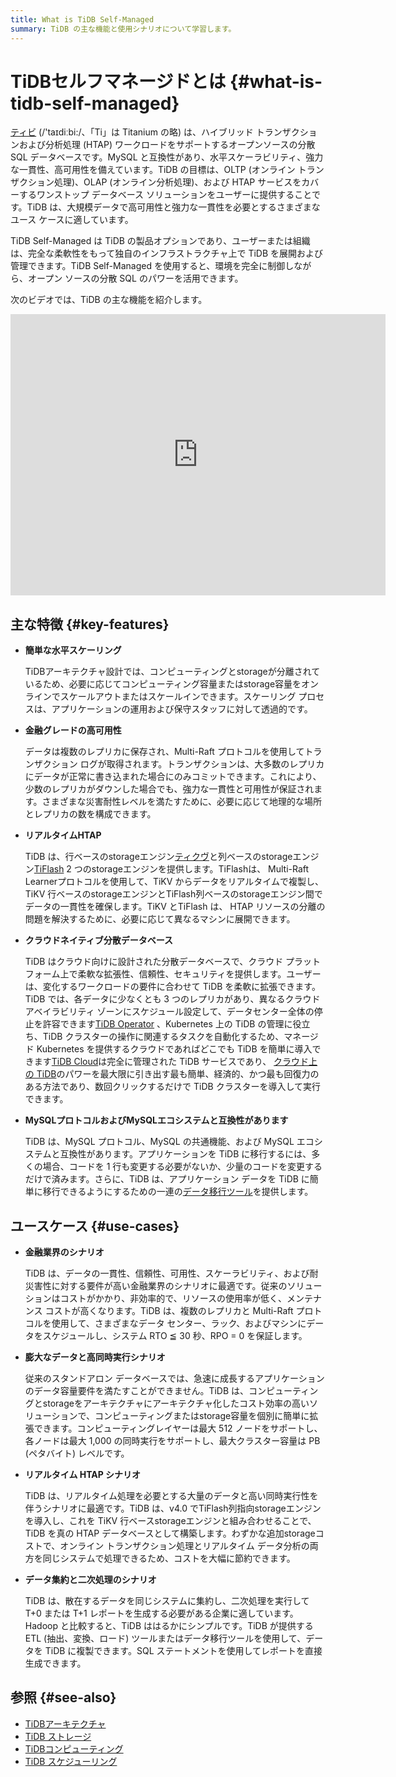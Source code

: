 ```yaml
---
title: What is TiDB Self-Managed
summary: TiDB の主な機能と使用シナリオについて学習します。
---
```


# TiDBセルフマネージドとは {#what-is-tidb-self-managed}

<!-- Localization note for TiDB:

- English: use distributed SQL, and start to emphasize HTAP
- Chinese: can keep "NewSQL" and emphasize one-stop real-time HTAP ("一栈式实时 HTAP")
- Japanese: use NewSQL because it is well-recognized

-->

[ティビ](https://github.com/pingcap/tidb) (/&#39;taɪdiːbi:/、「Ti」は Titanium の略) は、ハイブリッド トランザクションおよび分析処理 (HTAP) ワークロードをサポートするオープンソースの分散 SQL データベースです。MySQL と互換性があり、水平スケーラビリティ、強力な一貫性、高可用性を備えています。TiDB の目標は、OLTP (オンライン トランザクション処理)、OLAP (オンライン分析処理)、および HTAP サービスをカバーするワンストップ データベース ソリューションをユーザーに提供することです。TiDB は、大規模データで高可用性と強力な一貫性を必要とするさまざまなユース ケースに適しています。

TiDB Self-Managed は TiDB の製品オプションであり、ユーザーまたは組織は、完全な柔軟性をもって独自のインフラストラクチャ上で TiDB を展開および管理できます。TiDB Self-Managed を使用すると、環境を完全に制御しながら、オープン ソースの分散 SQL のパワーを活用できます。

次のビデオでは、TiDB の主な機能を紹介します。

<iframe width="600" height="450" src="https://www.youtube.com/embed/aWBNNPm21zg?enablejsapi=1" title="なぜ TiDB なのか?" frameborder="0" allow="accelerometer; autoplay; clipboard-write; encrypted-media; gyroscope; picture-in-picture" allowfullscreen></iframe>

## 主な特徴 {#key-features}

-   **簡単な水平スケーリング**

    TiDBアーキテクチャ設計では、コンピューティングとstorageが分離されているため、必要に応じてコンピューティング容量またはstorage容量をオンラインでスケールアウトまたはスケールインできます。スケーリング プロセスは、アプリケーションの運用および保守スタッフに対して透過的です。

-   **金融グレードの高可用性**

    データは複数のレプリカに保存され、Multi-Raft プロトコルを使用してトランザクション ログが取得されます。トランザクションは、大多数のレプリカにデータが正常に書き込まれた場合にのみコミットできます。これにより、少数のレプリカがダウンした場合でも、強力な一貫性と可用性が保証されます。さまざまな災害耐性レベルを満たすために、必要に応じて地理的な場所とレプリカの数を構成できます。

-   **リアルタイムHTAP**

    TiDB は、行ベースのstorageエンジン[ティクヴ](/tikv-overview.md)と列ベースのstorageエンジン[TiFlash](/tiflash/tiflash-overview.md) 2 つのstorageエンジンを提供します。TiFlashは、 Multi-Raft Learnerプロトコルを使用して、TiKV からデータをリアルタイムで複製し、TiKV 行ベースのstorageエンジンとTiFlash列ベースのstorageエンジン間でデータの一貫性を確保します。TiKV とTiFlash は、 HTAP リソースの分離の問題を解決するために、必要に応じて異なるマシンに展開できます。

-   **クラウドネイティブ分散データベース**

    TiDB はクラウド向けに設計された分散データベースで、クラウド プラットフォーム上で柔軟な拡張性、信頼性、セキュリティを提供します。ユーザーは、変化するワークロードの要件に合わせて TiDB を柔軟に拡張できます。TiDB では、各データに少なくとも 3 つのレプリカがあり、異なるクラウド アベイラビリティ ゾーンにスケジュール設定して、データセンター全体の停止を許容できます[TiDB Operator](https://docs.pingcap.com/tidb-in-kubernetes/stable/tidb-operator-overview) 、Kubernetes 上の TiDB の管理に役立ち、TiDB クラスターの操作に関連するタスクを自動化するため、マネージド Kubernetes を提供するクラウドであればどこでも TiDB を簡単に導入できます[TiDB Cloud](https://pingcap.com/tidb-cloud/)は完全に管理された TiDB サービスであり、 [クラウド上の TiDB](https://docs.pingcap.com/tidbcloud/)のパワーを最大限に引き出す最も簡単、経済的、かつ最も回復力のある方法であり、数回クリックするだけで TiDB クラスターを導入して実行できます。

-   **MySQLプロトコルおよびMySQLエコシステムと互換性があります**

    TiDB は、MySQL プロトコル、MySQL の共通機能、および MySQL エコシステムと互換性があります。アプリケーションを TiDB に移行するには、多くの場合、コードを 1 行も変更する必要がないか、少量のコードを変更するだけで済みます。さらに、TiDB は、アプリケーション データを TiDB に簡単に移行できるようにするための一連の[データ移行ツール](/ecosystem-tool-user-guide.md)を提供します。

## ユースケース {#use-cases}

-   **金融業界のシナリオ**

    TiDB は、データの一貫性、信頼性、可用性、スケーラビリティ、および耐災害性に対する要件が高い金融業界のシナリオに最適です。従来のソリューションはコストがかかり、非効率的で、リソースの使用率が低く、メンテナンス コストが高くなります。TiDB は、複数のレプリカと Multi-Raft プロトコルを使用して、さまざまなデータ センター、ラック、およびマシンにデータをスケジュールし、システム RTO ≦ 30 秒、RPO = 0 を保証します。

-   **膨大なデータと高同時実行シナリオ**

    従来のスタンドアロン データベースでは、急速に成長するアプリケーションのデータ容量要件を満たすことができません。TiDB は、コンピューティングとstorageをアーキテクチャにアーキテクチャ化したコスト効率の高いソリューションで、コンピューティングまたはstorage容量を個別に簡単に拡張できます。コンピューティングレイヤーは最大 512 ノードをサポートし、各ノードは最大 1,000 の同時実行をサポートし、最大クラスター容量は PB (ペタバイト) レベルです。

-   **リアルタイム HTAP シナリオ**

    TiDB は、リアルタイム処理を必要とする大量のデータと高い同時実行性を伴うシナリオに最適です。TiDB は、v4.0 でTiFlash列指向storageエンジンを導入し、これを TiKV 行ベースstorageエンジンと組み合わせることで、TiDB を真の HTAP データベースとして構築します。わずかな追加storageコストで、オンライン トランザクション処理とリアルタイム データ分析の両方を同じシステムで処理できるため、コストを大幅に節約できます。

-   **データ集約と二次処理のシナリオ**

    TiDB は、散在するデータを同じシステムに集約し、二次処理を実行して T+0 または T+1 レポートを生成する必要がある企業に適しています。Hadoop と比較すると、TiDB ははるかにシンプルです。TiDB が提供する ETL (抽出、変換、ロード) ツールまたはデータ移行ツールを使用して、データを TiDB に複製できます。SQL ステートメントを使用してレポートを直接生成できます。

## 参照 {#see-also}

-   [TiDBアーキテクチャ](/tidb-architecture.md)
-   [TiDB ストレージ](/tidb-storage.md)
-   [TiDBコンピューティング](/tidb-computing.md)
-   [TiDB スケジューリング](/tidb-scheduling.md)
